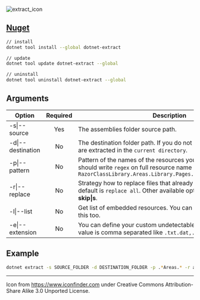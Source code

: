![extract_icon](https://user-images.githubusercontent.com/8418700/141079117-f3bfea84-3d9d-48fb-9303-7208e6f6cc8b.png)

## [Nuget](https://www.nuget.org/packages/dotnet-extract)

```bash
// install
dotnet tool install --global dotnet-extract

// update
dotnet tool update dotnet-extract --global

// uninstall
dotnet tool uninstall dotnet-extract --global
```

## Arguments

| Option           | Required   | Description |
|------------------|:----------:|-------------|
|-s\|--source     |Yes         |The assemblies folder source path.|
|-d\|--destination|No         |The destination folder path. If you do not specify a path, the files are extracted in the `current directory`.|
|-p\|--pattern    |No          |Pattern of the names of the resources you want to extract so you should write `regex` on full resource name like `RazorClassLibrary.Areas.Library.Pages.Shared._Message.cshtml`|
|-r\|--replace    |No          |Strategy how to replace files that already exist at the destination. default is `replace all`. Other available options are **ask\|a** and **skip\|s**.|
|-l\|--list     |No         |Get list of embedded resources. You can you regex pattern with this too.|
|-e\|--extension|No|You can define your custom undetectable file extensions. The value is comma separated like `.txt.dat,.mkv,.cshtml.cs`|

## Example

```bash
dotnet extract -s SOURCE_FOLDER -d DESTINATION_FOLDER -p .*Areas.* -r ask
```

<hr/>

<div>Icon from <a href="https://www.iconfinder.com/" title="Iconfinder">https://www.iconfinder.com</a> under Creative Commons Attribution-Share Alike 3.0 Unported License.</div>
